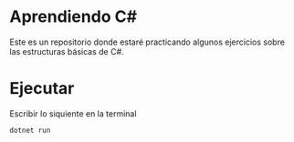 # Aprendiendo C#

Este es un repositorio donde estaré practicando algunos ejercicios sobre las estructuras básicas de C#.

# Ejecutar

Escribir lo siquiente en la terminal

```bash
dotnet run
```
